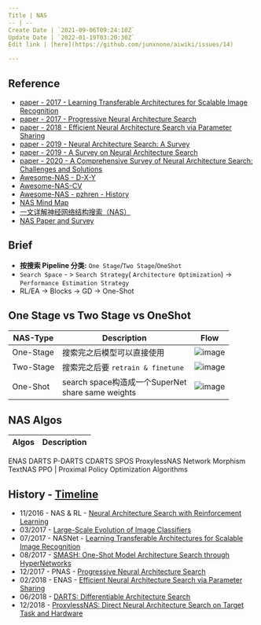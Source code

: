 ```yaml
---
Title | NAS
-- | --
Create Date | `2021-09-06T09:24:10Z`
Update Date | `2022-01-19T03:20:30Z`
Edit link | [here](https://github.com/junxnone/aiwiki/issues/14)

---
```

## Reference

- [paper - 2017 - Learning Transferable Architectures for Scalable Image Recognition](https://arxiv.org/abs/1707.07012)
- [paper - 2017 - Progressive Neural Architecture Search](https://arxiv.org/abs/1712.00559)
- [paper - 2018 - Efficient Neural Architecture Search via Parameter Sharing](https://arxiv.org/abs/1802.03268)
- [paper - 2019 - Neural Architecture Search: A Survey](https://arxiv.org/pdf/1808.05377.pdf)
- [paper - 2019 - A Survey on Neural Architecture Search](https://arxiv.org/pdf/1905.01392.pdf)
- [paper - 2020 - A Comprehensive Survey of Neural Architecture Search: Challenges and Solutions](https://arxiv.org/pdf/2006.02903.pdf)
- [Awesome-NAS - D-X-Y](https://github.com/D-X-Y/Awesome-NAS)
- [Awesome-NAS-CV](https://github.com/LiuFG/Awesome-NAS-CV)
- [Awesome-NAS - pzhren - History](https://github.com/pzhren/Awesome-NAS)
- [NAS Mind Map](https://user-images.githubusercontent.com/2216970/87892595-1377fd00-ca70-11ea-830d-b65de51d4371.png)
- [一文详解神经网络结构搜索（NAS）](https://www.jianshu.com/p/77e6d16e87c4)
- [NAS Paper and Survey](https://www.cnblogs.com/chenbong/p/13380689.html)


## Brief
- **按搜索 Pipeline 分类:** `One Stage`/`Two Stage`/`OneShot`
- `Search Space` - > `Search Strategy`( `Architecture Optimization`) -> `Performance Estimation Strategy`
- RL/EA ->  Blocks -> GD -> One-Shot


##  One Stage vs Two Stage vs OneShot

NAS-Type | Description | Flow
-- | --  | --
One-Stage | 搜索完之后模型可以直接使用 | ![image](https://user-images.githubusercontent.com/2216970/87630401-998dfe00-c767-11ea-905b-f83ffa0c2a9d.png)
Two-Stage | 搜索完之后要 `retrain & finetune` | ![image](https://user-images.githubusercontent.com/2216970/87630381-8e3ad280-c767-11ea-8859-90f12c70f557.png)
One-Shot | search space构造成一个SuperNet<br> share same weights | ![image](https://user-images.githubusercontent.com/2216970/87630136-fccb6080-c766-11ea-8ba2-2b5b1966e665.png)





## NAS  Algos

Algos | Description
-- | --
ENAS
DARTS
P-DARTS
CDARTS
SPOS
ProxylessNAS
Network Morphism
TextNAS
PPO | Proximal Policy Optimization Algorithms




## History - [Timeline](https://junxnone.github.io/wht/tech/nas/)


- 11/2016 - NAS & RL - [Neural Architecture Search with Reinforcement Learning](https://arxiv.org/abs/1611.01578)
- 03/2017 - [Large-Scale Evolution of Image Classifiers](https://arxiv.org/pdf/1703.01041.pdf)
- 07/2017 -  NASNet - [Learning Transferable Architectures for Scalable Image Recognition](https://arxiv.org/abs/1707.07012)
- 08/2017 - [SMASH: One-Shot Model Architecture Search through HyperNetworks](https://arxiv.org/abs/1708.05344)
- 12/2017 - PNAS - [Progressive Neural Architecture Search](https://arxiv.org/abs/1712.00559)
- 02/2018 - ENAS - [Efficient Neural Architecture Search via Parameter Sharing](https://arxiv.org/abs/1802.03268)
- 06/2018 - [DARTS: Differentiable Architecture Search](https://arxiv.org/pdf/1806.09055.pdf)
- 12/2018 - [ProxylessNAS: Direct Neural Architecture Search on Target Task and Hardware](https://arxiv.org/pdf/1812.00332.pdf)
